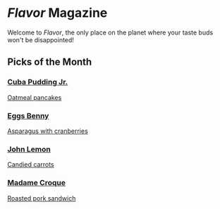 # _Flavor_ Magazine

Welcome to _Flavor_, the only place on the planet where your taste buds won't be disappointed!



## Picks of the Month

### [Cuba Pudding Jr.](writer/cuba-pudding-jr.md) 

[Oatmeal pancakes](recipe/feb/oatmeal-pancakes.md)

### [Eggs Benny](writer/eggs-benny.md) 

[Asparagus with cranberries](recipe/feb/asparagus-with-cranberries.md)

### [John Lemon](writer/john-lemon.md) 

[Candied carrots](recipe/feb/candied-carrots.md)

### [Madame Croque](writer/madame-croque.md) 

[Roasted pork sandwich](recipe/feb/roast-pork-sandwich.md)
